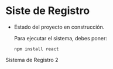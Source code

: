 <h1>Siste de Registro</h1>

- Estado del proyecto en construcción.

  Para ejecutar el sistema, debes poner:

  ```npm install react```

Sistema de Registro 2

